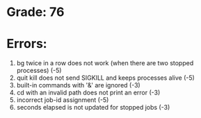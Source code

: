 # Grade: 76
# Errors:
1. bg twice in a row does not work (when there are two stopped processes) (-5)
2. quit kill does not send SIGKILL and keeps processes alive (-5)
3. built-in commands with '&' are ignored (-3)
4. cd with an invalid path does not print an error (-3)
5. incorrect job-id assignment (-5)
6. seconds elapsed is not updated for stopped jobs (-3)
